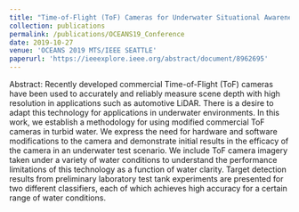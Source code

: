 ```yaml
---
title: "Time-of-Flight (ToF) Cameras for Underwater Situational Awareness"
collection: publications
permalink: /publications/OCEANS19_Conference
date: 2019-10-27
venue: 'OCEANS 2019 MTS/IEEE SEATTLE'
paperurl: 'https://ieeexplore.ieee.org/abstract/document/8962695'
---
```


Abstract: Recently developed commercial Time-of-Flight (ToF) cameras have been used to accurately and reliably measure scene depth with high resolution in applications such as automotive LiDAR. There is a desire to adapt this technology for applications in underwater environments. In this work, we establish a methodology for using modified commercial ToF cameras in turbid water. We express the need for hardware and software modifications to the camera and demonstrate initial results in the efficacy of the camera in an underwater test scenario. We include ToF camera imagery taken under a variety of water conditions to understand the performance limitations of this technology as a function of water clarity. Target detection results from preliminary laboratory test tank experiments are presented for two different classifiers, each of which achieves high accuracy for a certain range of water conditions.
